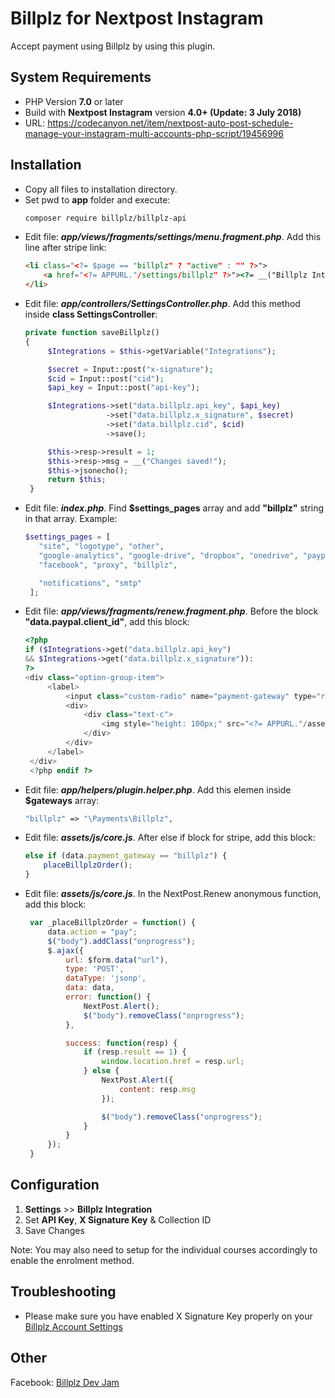 # Billplz for Nextpost Instagram

Accept payment using Billplz by using this plugin.

## System Requirements
* PHP Version **7.0** or later
* Build with **Nextpost Instagram** version **4.0+ (Update: 3 July 2018)**
* URL: https://codecanyon.net/item/nextpost-auto-post-schedule-manage-your-instagram-multi-accounts-php-script/19456996

## Installation

-  Copy all files to installation directory. 
-  Set pwd to **app** folder and execute:
   ```bash
   composer require billplz/billplz-api
   ```
-  Edit file: __*app/views/fragments/settings/menu.fragment.php*__. Add this line after stripe link:
    ```html
    <li class="<?= $page == "billplz" ? "active" : "" ?>">
        <a href="<?= APPURL."/settings/billplz" ?>"><?= __("Billplz Integration") ?></a>
    </li>
   ```
-  Edit file: __*app/controllers/SettingsController.php*__. Add this method inside **class SettingsController**:
   ```php
   private function saveBillplz()
   {
        $Integrations = $this->getVariable("Integrations");

        $secret = Input::post("x-signature");
        $cid = Input::post("cid");
        $api_key = Input::post("api-key");

        $Integrations->set("data.billplz.api_key", $api_key)
                     ->set("data.billplz.x_signature", $secret)
                     ->set("data.billplz.cid", $cid)
                     ->save();

        $this->resp->result = 1;
        $this->resp->msg = __("Changes saved!");
        $this->jsonecho();
        return $this;
    }
   ```
-  Edit file: __*index.php*__. Find **$settings_pages** array and add **"billplz"** string in that array. Example:
   ```php
   $settings_pages = [
      "site", "logotype", "other",
      "google-analytics", "google-drive", "dropbox", "onedrive", "paypal", "stripe", 
      "facebook", "proxy", "billplz",

      "notifications", "smtp"
    ];
   ```
-  Edit file: __*app/views/fragments/renew.fragment.php*__. Before the block **"data.paypal.client_id"**, add this block:
   ```php
   <?php 
   if ($Integrations->get("data.billplz.api_key") 
   && $Integrations->get("data.billplz.x_signature")): 
   ?>
   <div class="option-group-item">
        <label>
            <input class="custom-radio" name="payment-gateway" type="radio" value="billplz" data-recurring="false">
            <div>
                <div class="text-c">
                    <img style="height: 100px;" src="<?= APPURL."/assets/img/cc/billplz.jpg" ?>" alt="Visa">
                </div>
            </div>
        </label>
    </div>
    <?php endif ?>
   ```
-  Edit file: __*app/helpers/plugin.helper.php*__. Add this elemen inside **$gateways** array:
   ```php
   "billplz" => "\Payments\Billplz",
   ```
-  Edit file: __*assets/js/core.js*__. After else if block for stripe, add this block:
    ```js
    else if (data.payment_gateway == "billplz") {
        placeBillplzOrder();
    }
   ```
-  Edit file: __*assets/js/core.js*__. In the NextPost.Renew anonymous function, add this block:
   ```js
    var _placeBillplzOrder = function() {
        data.action = "pay";
        $("body").addClass("onprogress");
        $.ajax({
            url: $form.data("url"),
            type: 'POST',
            dataType: 'jsonp',
            data: data,
            error: function() {
                NextPost.Alert();
                $("body").removeClass("onprogress");
            },

            success: function(resp) {
                if (resp.result == 1) {
                    window.location.href = resp.url;
                } else {
                    NextPost.Alert({
                        content: resp.msg
                    });

                    $("body").removeClass("onprogress");
                }
            }
        });
    }            
   ```

## Configuration

1. **Settings** >> **Billplz Integration**
2. Set **API Key**, **X Signature Key** & Collection ID
3. Save Changes

Note: You may also need to setup for the individual courses accordingly to enable the enrolment method.

## Troubleshooting

* Please make sure you have enabled X Signature Key properly on your [Billplz Account Settings](https://www.billplz.com/enterprise/setting)

## Other

Facebook: [Billplz Dev Jam](https://www.facebook.com/groups/billplzdevjam/)